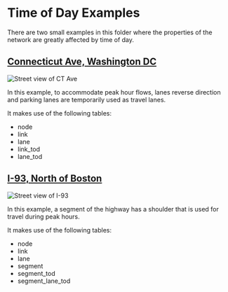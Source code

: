 # Time of Day Examples

There are two small examples in this folder where the properties of the network are greatly affected by time of day.

## [Connecticut Ave, Washington DC](https://github.com/zephyr-data-specs/GMNS/blob/updates/Small_Network_Examples/TOD_Examples/CT_Ave.md)

![Street view of CT Ave](https://github.com/zephyr-data-specs/GMNS/blob/updates/Images/CT_Ave_1.png)

In this example, to accommodate peak hour flows, lanes reverse direction and parking lanes are temporarily used as travel lanes. 

It makes use of the following tables: 
  - node
  - link
  - lane
  - link_tod
  - lane_tod

## [I-93, North of Boston](https://github.com/zephyr-data-specs/GMNS/blob/updates/Small_Network_Examples/TOD_Examples/I-93.md)

![Street view of I-93](https://github.com/zephyr-data-specs/GMNS/blob/updates/Images/I-93_1.png)

In this example, a segment of the highway has a shoulder that is used for travel during peak hours.

It makes use of the following tables: 
  - node
  - link
  - lane
  - segment
  - segment_tod
  - segment_lane_tod


